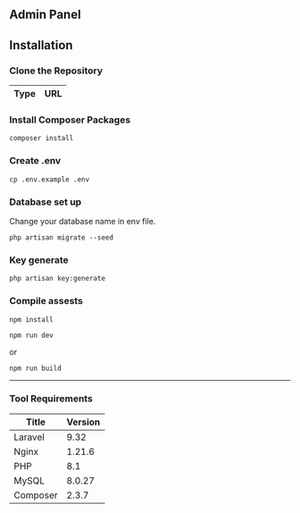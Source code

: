## Admin Panel

## Installation

### Clone the Repository

| Type | URL |
| -- | -- |

### Install Composer Packages
```shell
composer install
```

### Create .env
```shell
cp .env.example .env
```
### Database set up
Change your database name in env file.
```shell
php artisan migrate --seed
```
### Key generate
```shell
php artisan key:generate
```
### Compile assests
```shell
npm install 
```
```shell
npm run dev
```
or
```shell
npm run build
```


___

### Tool Requirements

| Title | Version |
| -- | -- |
| Laravel | 9.32 |
| Nginx | 1.21.6 |
| PHP | 8.1 |
| MySQL | 8.0.27 |
| Composer | 2.3.7 |
